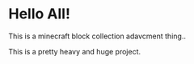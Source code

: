 # Hello All! 

This is a minecraft block collection adavcment thing..

This is a pretty heavy and huge project.
